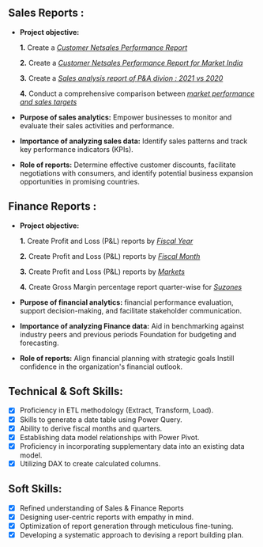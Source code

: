 ## Sales Reports :


- **Project objective:** 

    **1.** Create a _[Customer Netsales Performance Report](https://github.com/arunmanand/Excel-Sales-Analytics/blob/main/Customer%20Netsales%20Performance%20Report.pdf)_

   **2.** Create a [_Customer Netsales Performance Report for Market India_ ](https://github.com/arunmanand/Excel-Sales-Analytics/blob/main/India%20netsales%20performance.pdf)

  **3.** Create a [_Sales analysis report of P&A divion : 2021 vs 2020_](https://github.com/arunmanand/Excel-Sales-Analytics/blob/main/Divison%20P%26A%20sales%2020%20vs%2021.pdf)

  **4.** Conduct a comprehensive comparison between [_market performance and sales targets_](https://github.com/arunmanand/Excel-Sales-Analytics/blob/main/Market%20Performance%20vs%20Target.pdf)

- **Purpose of sales analytics:** Empower businesses to monitor and evaluate their sales activities and performance.

- **Importance of analyzing sales data:** Identify sales patterns and track key performance indicators (KPIs).

- **Role of reports:** Determine effective customer discounts, facilitate negotiations with consumers, and identify potential business expansion opportunities in promising countries.


## Finance Reports :

- **Project objective:** 

    **1.** Create Profit and Loss (P&L) reports by _[Fiscal Year](https://github.com/arunmanand/Excel-Sales-Analytics/blob/main/P%20%26%20L%20by%20fiscal%20year%202.pdf)_

    **2.** Create Profit and Loss (P&L) reports by _[Fiscal Month](https://github.com/arunmanand/Excel-Sales-Analytics/blob/main/P%20%26%20L%20by%20fiscal%20months2.pdf)_ 

    **3.** Create Profit and Loss (P&L) reports by _[Markets](https://github.com/arunmanand/Excel-Sales-Analytics/blob/main/P%20%26%20L%20for%20markets.pdf)_

    **4.** Create Gross Margin percentage report quarter-wise for  _[Suzones](https://github.com/arunmanand/Excel-Sales-Analytics/blob/main/GM%20%25%20by%20quarters.pdf)_

- **Purpose of financial analytics:** financial performance evaluation, support decision-making, and facilitate stakeholder communication.

- **Importance of analyzing Finance data:** Aid in benchmarking against industry peers and previous periods Foundation for budgeting and forecasting.

- **Role of reports:** Align financial planning with strategic goals Instill confidence in the organization's financial outlook.


## Technical & Soft Skills:
- [x]	Proficiency in ETL methodology (Extract, Transform, Load).
- [x]	Skills to generate a date table using Power Query.
- [x]	Ability to derive fiscal months and quarters.
- [x]	Establishing data model relationships with Power Pivot.
- [x]	Proficiency in incorporating supplementary data into an existing data model.
- [x]	Utilizing DAX to create calculated columns.

## Soft Skills:
- [x]	Refined understanding of Sales & Finance Reports
- [x]	Designing user-centric reports with empathy in mind.
- [x]	Optimization of report generation through meticulous fine-tuning.
- [x]	Developing a systematic approach to devising a report building plan.
